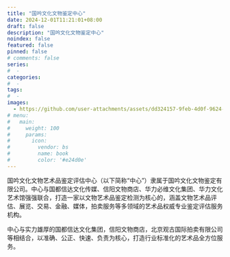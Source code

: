 ```yaml
---
title: "国吟文化文物鉴定中心"
date: 2024-12-01T11:21:01+08:00
draft: false
description: "国吟文化文物鉴定中心"
noindex: false
featured: false
pinned: false
# comments: false
series:
#  - 
categories:
#  - 
tags:
#  - 
images:
  - https://github.com/user-attachments/assets/dd324157-9feb-4d0f-9624-776232a192c9
# menu:
#   main:
#     weight: 100
#     params:
#       icon:
#         vendor: bs
#         name: book
#         color: '#e24d0e'
---
```



国吟文化文物艺术品鉴定评估中心（以下简称“中心”）隶属于国吟文化文物鉴定有限公司。中心与国都信达文化传媒、信阳文物商店、华力必维文化集团、华力文化艺术馆强强联合，打造一家以文物艺术品鉴定检测为核心的，涵盖文物艺术品评估、展览、交易、金融、媒体，拍卖服务等多领域的艺术品权威专业鉴定评估服务机构。

中心与实力雄厚的国都信达文化集团，信阳文物商店，北京观古国际拍卖有限公司等相结合，以准确、公正、快速、负责为核心，打造行业标准化的艺术品全方位服务。
